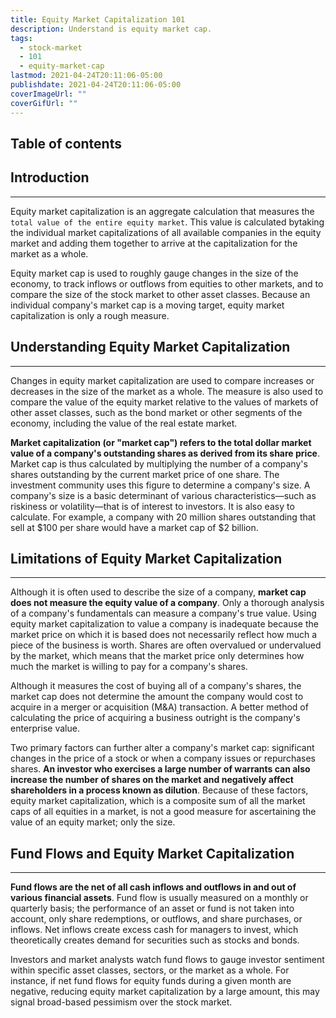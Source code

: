 ```yaml
---
title: Equity Market Capitalization 101
description: Understand is equity market cap.
tags:
  - stock-market
  - 101
  - equity-market-cap
lastmod: 2021-04-24T20:11:06-05:00
publishdate: 2021-04-24T20:11:06-05:00
coverImageUrl: ""
coverGifUrl: ""
---
```


## Table of contents

## Introduction

---

Equity market capitalization is an aggregate calculation that measures the `total value of the entire equity market`. This value is calculated bytaking the individual market capitalizations of all available companies in the equity market and adding them together to arrive at the capitalization for the market as a whole.

Equity market cap is used to roughly gauge changes in the size of the economy, to track inflows or outflows from equities to other markets, and to compare the size of the stock market to other asset classes. Because an individual company's market cap is a moving target, equity market capitalization is only a rough measure.

## Understanding Equity Market Capitalization

---

Changes in equity market capitalization are used to compare increases or decreases in the size of the market as a whole. The measure is also used to compare the value of the equity market relative to the values of markets of other asset classes, such as the bond market or other segments of the economy, including the value of the real estate market.

**Market capitalization (or "market cap") refers to the total dollar market value of a company's outstanding shares as derived from its share price**. Market cap is thus calculated by multiplying the number of a company's shares outstanding by the current market price of one share. The investment community uses this figure to determine a company's size. A company's size is a basic determinant of various characteristics—such as riskiness or volatility—that is of interest to investors. It is also easy to calculate. For example, a company with 20 million shares outstanding that sell at $100 per share would have a market cap of $2 billion.

## Limitations of Equity Market Capitalization

---

Although it is often used to describe the size of a company, **market cap does not measure the equity value of a company**. Only a thorough analysis of a company's fundamentals can measure a company's true value. Using equity market capitalization to value a company is inadequate because the market price on which it is based does not necessarily reflect how much a piece of the business is worth. Shares are often overvalued or undervalued by the market, which means that the market price only determines how much the market is willing to pay for a company's shares.

Although it measures the cost of buying all of a company's shares, the market cap does not determine the amount the company would cost to acquire in a merger or acquisition (M&A) transaction. A better method of calculating the price of acquiring a business outright is the company's enterprise value.

Two primary factors can further alter a company's market cap: significant changes in the price of a stock or when a company issues or repurchases shares. **An investor who exercises a large number of warrants can also increase the number of shares on the market and negatively affect shareholders in a process known as dilution**. Because of these factors, equity market capitalization, which is a composite sum of all the market caps of all equities in a market, is not a good measure for ascertaining the value of an equity market; only the size.

## Fund Flows and Equity Market Capitalization

---

**Fund flows are the net of all cash inflows and outflows in and out of various financial assets**. Fund flow is usually measured on a monthly or quarterly basis; the performance of an asset or fund is not taken into account, only share redemptions, or outflows, and share purchases, or inflows. Net inflows create excess cash for managers to invest, which theoretically creates demand for securities such as stocks and bonds.

Investors and market analysts watch fund flows to gauge investor sentiment within specific asset classes, sectors, or the market as a whole. For instance, if net fund flows for equity funds during a given month are negative, reducing equity market capitalization by a large amount, this may signal broad-based pessimism over the stock market.
